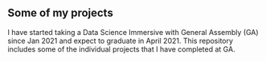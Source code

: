 ## Some of my projects
I have started taking a Data Science Immersive with General Assembly (GA) since Jan 2021 and expect to graduate in April 2021. This repository includes some of the individual projects that I have completed at GA.

